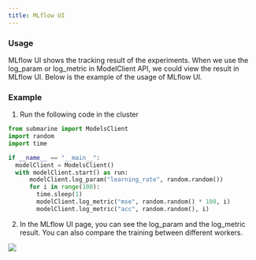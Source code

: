 ```yaml
---
title: MLflow UI
---
```



<!--
Licensed to the Apache Software Foundation (ASF) under one
or more contributor license agreements.  See the NOTICE file
distributed with this work for additional information
regarding copyright ownership.  The ASF licenses this file
to you under the Apache License, Version 2.0 (the
"License"); you may not use this file except in compliance
with the License.  You may obtain a copy of the License at

  http://www.apache.org/licenses/LICENSE-2.0

Unless required by applicable law or agreed to in writing,
software distributed under the License is distributed on an
"AS IS" BASIS, WITHOUT WARRANTIES OR CONDITIONS OF ANY
KIND, either express or implied.  See the License for the
specific language governing permissions and limitations
under the License.
-->

### Usage
MLflow UI shows the tracking result of the experiments. When we
use the log_param or log_metric in ModelClient API, we could view
the result in MLflow UI. Below is the example of the usage of MLflow
UI.

### Example
1. Run the following code in the cluster

```python
from submarine import ModelsClient
import random
import time

if __name__ == "__main__":
  modelClient = ModelsClient()
  with modelClient.start() as run:
      modelClient.log_param("learning_rate", random.random())
      for i in range(100):
        time.sleep(1)
        modelClient.log_metric("mse", random.random() * 100, i)
        modelClient.log_metric("acc", random.random(), i)
```

2. In the MLflow UI page, you can see the log_param and the log_metric
    result. You can also compare the training between different workers.

![](/img/mlflow-ui.png)

